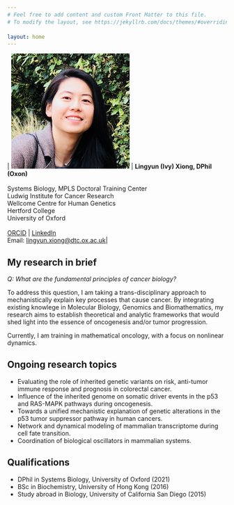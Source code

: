 ```yaml
---
# Feel free to add content and custom Front Matter to this file.
# To modify the layout, see https://jekyllrb.com/docs/themes/#overriding-theme-defaults

layout: home
---
```


| ![profile](/images/profile_ivy.png) | **Lingyun (Ivy) Xiong, DPhil (Oxon)** <br /> <br /> Systems Biology, MPLS Doctoral Training Center <br /> Ludwig Institute for Cancer Research <br /> Wellcome Centre for Human Genetics <br /> Hertford College <br /> University of Oxford <br /> <br /> [ORCID](https://orcid.org/0000-0003-4594-4120) \| [LinkedIn](https://www.linkedin.com/in/lingyun-ivy-xiong-48975b97/) <br /> Email: [lingyun.xiong@dtc.ox.ac.uk](mailto:lingyun.xiong@dtc.ox.ac.uk)|

## **My research in brief**

*Q: What are the fundamental principles of cancer biology?* 

To address this question, I am taking a trans-disciplinary approach to mechanistically explain key processes that cause cancer. By integrating existing knowlege in Molecular Biology, Genomics and Biomathematics, my research aims to establish theoretical and analytic frameworks that would shed light into the essence of oncogenesis and/or tumor progression. 

Currently, I am training in mathematical oncology, with a focus on nonlinear dynamics.


## **Ongoing research topics**
- Evaluating the role of inherited genetic variants on risk, anti-tumor immune response and prognosis in colorectal cancer.
- Influence of the inherited genome on somatic driver events in the p53 and RAS-MAPK pathways during oncogenesis. 
- Towards a unified mechanistic explanation of genetic alterations in the p53 tumor suppressor pathway in human cancers. 
- Network and dynamical modeling of mammalian transcriptome during cell fate transition. 
- Coordination of biological oscillators in mammalian systems.


## **Qualifications** 
* DPhil in Systems Biology, University of Oxford (2021)
* BSc in Biochemistry, University of Hong Kong (2016) 
* Study abroad in Biology, University of California San Diego (2015)


